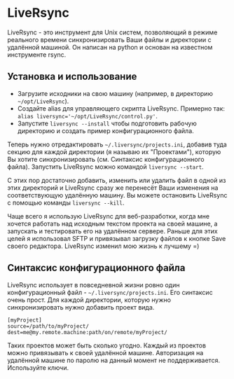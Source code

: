LiveRsync
=========

LiveRsync - это инструмент для Unix систем, позволяющий в режиме реального времени синхронизировать
Ваши файлы и директории с удалённой машиной. Он написан на python и основан на известном инструменте rsync.


Установка и использование
-------------------------

 * Загрузите исходники на свою машину (например, в директорию `~/opt/LiveRsync`).
 * Создайте alias для управляющего скрипта LiveRsync. Примерно так: `alias liversync='~/opt/LiveRsync/control.py'`.
 * Запустите `liversync --install` чтобы подготовить рабочую директорию и создать пример конфигурационного файла.

Теперь нужно отредактировать `~/.liversync/projects.ini`, добавив туда секцию для каждой директории
(я называю их "Проектами"), которую Вы хотите синхронизировать (см. Синтаксис конфигурационного файла).
Запустить LiveRsync можно командой `liversync --start`.

С этих пор достаточно добавить, изменить или удалить файл в одной из этих директорий и LiveRsync
сразу же перенесёт Ваши изменения на соответствующую удалённую машину.
Вы можете остановить LiveRsync с помощью команды `liversync --kill`.

Чаще всего я использую LiveRsync для веб-разработки, когда мне хочется работать над исходным текстом
проекта на своей машине, а запускать и тестировать его на удалённом сервере.
Раньше для этих целей я использовал SFTP и привязывал загрузку файлов к кнопке Save своего редактора.
LiveRsync изменил мою жизнь к лучшему =)


Синтаксис конфигурационного файла
---------------------------------

LiveRsync использует в повседневной жизни ровно один конфигурационный файл - `~/.liversync/projects.ini`.
Его синтаксис очень прост. Для каждой директории, которую нужно синхронизировать нужно добавить проект вида.

    [myProject]
    source=/path/to/myProject/
    dest=me@my.remote.machine:path/on/remote/myProject/

Таких проектов может быть сколько угодно. Каждый из проектов можно привязывать к своей удалённой машине.
Авторизация на удалённой машине по паролю на данный момент не поддерживается. Используйте ключи.